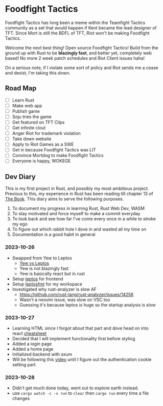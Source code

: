 # Foodfight Tactics

Foodfight Tactics has long been a meme within the Teamfight Tactics community as a set that would happen if Kent became the lead designer of TFT. Since Mort is still the BDFL of TFT, Riot won't be making Foodfight Tactics.

Welcome the next best thing! Open source Foodfight Tactics! Build from the ground up with Rust to be **blazingly fast**, and better yet, completely web based! No more 2 week patch schedules and Riot Client issues haha!

On a serious note, if I violate some sort of policy and Riot sends me a cease and desist, I'm taking this down.

## Road Map

- [ ] Learn Rust
- [ ] Make web app
- [ ] Publish game
- [ ] Soju tries the game
- [ ] Get featured on TFT Clips
- [ ] Get infinite clout
- [ ] Anger Riot for trademark violation
- [ ] Take down website
- [ ] Apply to Riot Games as a SWE
- [ ] Get in because Foodfight Tactics was LIT
- [ ] Convince Mortdog to make Foodfight Tactics
- [ ] Everyone is happy, WOKEGE

## Dev Diary

This is my first project in Rust, and possibly my most ambitious project. Previous to this, my experience in Rust has been reading till chapter 13 of [The Book](https://rust-book.cs.brown.edu/ch13-02-iterators.html). This diary aims to serve the following purposes.

1. To document my progress in learning Rust, Rust Web Dev, WASM
2. To stay motivated and force myself to make a commit everyday
3. To look back and see how far I've come every once in a while to stroke my ego
4. To figure out which rabbit hole I dove in and wasted all my time on
5. Documentation is a good habit in general

### 2023-10-26

- Swapped from Yew to Leptos
  - [Yew vs Leptos](https://www.reddit.com/r/rust/comments/1526qo3/yew_or_leptos/)
  - Yew is not blazingly fast
  - Yew is basically react but in rust
- Setup [leptos](https://leptos-rs.github.io/leptos/) for frontend
- Setup [leptosfmt](https://github.com/bram209/leptosfmt) for my workspace
- Investigated why rust-analyzer is slow AF
  - https://github.com/rust-lang/rust-analyzer/issues/14258
  - Wasn't a neovim issue, was slow on VSC too
  - Guessing it's because leptos is huge so the startup analysis is slow

### 2023-10-27

- Learning HTML since I forgot about that part and dove head on into react [cheatsheet](https://web.stanford.edu/group/csp/cs21/htmlcheatsheet.pdf)
- Decided that I will implement functionality first before styling
- Added a login page
- Added a home page
- Initialized backend with axum
- Will be following this [video](https://www.youtube.com/watch?v=XZtlD_m59sM) until I figure out the authentication cookie setting part

### 2023-10-28

- Didn't get much done today, went out to explore earth instead.
- use `cargo watch -c -x run` to `clear` then `cargo run` every time a file changes
